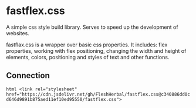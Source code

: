 # fastflex.css
A simple css style build library. Serves to speed up the development of websites.

fastflax.css is a wrapper over basic css properties. It includes: flex properties, working with flex positioning, changing the width and height of elements, colors, positioning and styles of text and other functions.

## Connection

```html <link rel="stylesheet" href="https://cdn.jsdelivr.net/gh/FleshHerbal/fastflex.css@c340886dd0cd646d9891b875aed11ef10ed95550/fastflex.css"> ```
